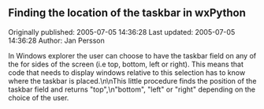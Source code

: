 ## Finding the location of the taskbar in wxPython

Originally published: 2005-07-05 14:36:28
Last updated: 2005-07-05 14:36:28
Author: Jan Persson

In Windows explorer the user can choose to have the taskbar field on any of the for sides of the screen (i.e top, bottom, left or right). This means that code that needs to display windows relative to this selection has to know where the taskbar is placed.\n\nThis little procedure finds the position of the taskbar field and returns "top",\n"bottom", "left" or "right" depending on the choice of the user.